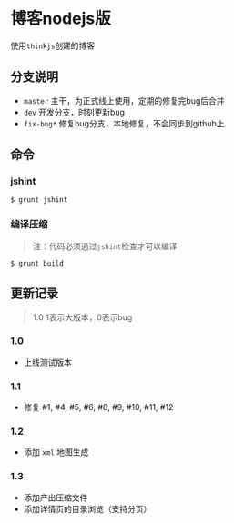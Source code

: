 # 博客nodejs版

使用`thinkjs`创建的博客


## 分支说明

* `master` 主干，为正式线上使用，定期的修复完bug后合并
* `dev` 开发分支，时刻更新bug
* `fix-bug*` 修复bug分支，本地修复，不会同步到github上

## 命令

### jshint

```shell
$ grunt jshint
```

### 编译压缩

> 注：代码必须通过`jshint`检查才可以编译

```shell
$ grunt build
```


## 更新记录

> 1.0 1表示大版本，0表示bug

### 1.0

* 上线测试版本

### 1.1

* 修复 #1, #4, #5, #6, #8, #9, #10, #11, #12

### 1.2

* 添加 `xml` 地图生成

### 1.3

* 添加产出压缩文件
* 添加详情页的目录浏览（支持分页）